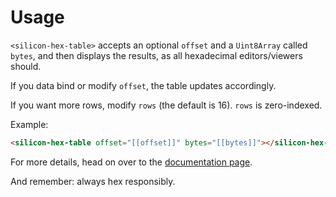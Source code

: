 # Usage

`<silicon-hex-table>` accepts an optional `offset` and a `Uint8Array` called `bytes`, and then displays the results, as all hexadecimal editors/viewers should.

If you data bind or modify `offset`, the table updates accordingly.

If you want more rows, modify `rows` (the default is 16).  `rows` is zero-indexed.

Example:

````html
<silicon-hex-table offset="[[offset]]" bytes="[[bytes]]"></silicon-hex-table>
````

For more details, head on over to the [documentation page](http://m4b.github.io/silicon-hex-table).

And remember: always hex responsibly.
